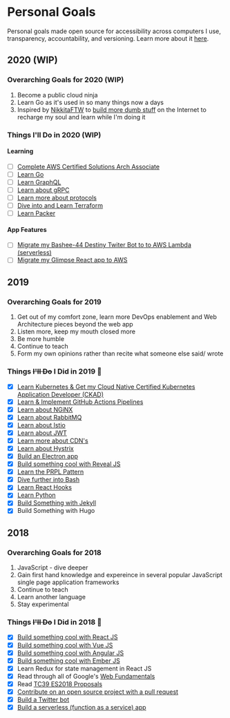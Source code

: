 # Personal Goals

Personal goals made open source for accessibility across computers I use, transparency,
accountability, and versioning. Learn more about it [here](http://una.im/personal-goals-guide).

## 2020 (WIP)

### Overarching Goals for 2020 (WIP)
1. Become a public cloud ninja
2. Learn Go as it's used in so many things now a days
3. Inspired by [NikkitaFTW](https://twitter.com/NikkitaFTW) to [build more dumb stuff](https://egghead.io/podcasts/making-dumb-stuff-that-makes-strangers-on-the-internet-smile-with-sara-vieira) on the Internet to recharge my soul and learn while I'm doing it

### Things I'll Do in 2020 (WIP)

#### Learning
- [ ] [Complete AWS Certified Solutions Arch Associate](https://github.com/cujarrett/learning-aws/blob/master/aws-certified-solutions-architect%E2%80%93associate/index.md)
- [ ] [Learn Go](https://github.com/cujarrett/personal-goals/issues/38)
- [ ] [Learn GraphQL](https://github.com/cujarrett/personal-goals/issues/39)
- [ ] [Learn about gRPC](https://github.com/cujarrett/personal-goals/issues/35)
- [ ] [Learn more about protocols](https://github.com/cujarrett/personal-goals/issues/42)
- [ ] [Dive into and Learn Terraform](https://github.com/cujarrett/personal-goals/issues/34)
- [ ] [Learn Packer](https://github.com/cujarrett/personal-goals/issues/43)

#### App Features
- [ ] [Migrate my Bashee-44 Destiny Twiter Bot to to AWS Lambda (serverless)](https://github.com/cujarrett/banshee-44-mods-bot/issues/26)
- [ ] [Migrate my Glimpse React app to AWS](https://github.com/cujarrett/glimpse/issues/64)

## 2019

### Overarching Goals for 2019
1. Get out of my comfort zone, learn more DevOps enablement and Web Architecture pieces beyond the web app
2. Listen more, keep my mouth closed more
3. Be more humble
4. Continue to teach
5. Form my own opinions rather than recite what someone else said/ wrote

### Things ~~I'll Do~~ I Did in 2019 :tada:

- [x] [Learn Kubernetes & Get my Cloud Native Certified Kubernetes Application Developer (CKAD)](https://github.com/cujarrett/learning-kubernetes/blob/master/certified-kubernetes-application-developer/index.md)
- [x] [Learn & Implement GitHub Actions Pipelines](https://github.com/cujarrett/markdown-tables)
- [x] [Learn about NGiNX](https://github.com/cujarrett/personal-goals/issues/16)
- [x] [Learn about RabbitMQ](https://github.com/cujarrett/personal-goals/issues/12)
- [x] [Learn about Istio](https://github.com/cujarrett/personal-goals/issues/11)
- [x] [Learn about JWT](https://github.com/cujarrett/personal-goals/issues/9)
- [x] [Learn more about CDN's](https://github.com/cujarrett/personal-goals/issues/7)
- [x] [Learn about Hystrix](https://github.com/cujarrett/personal-goals/issues/6)
- [x] [Build an Electron app](https://github.com/cujarrett/learning-electron)
- [x] [Build something cool with Reveal JS](https://github.com/cujarrett/personal-goals/issues/2)
- [x] [Learn the PRPL Pattern](https://github.com/cujarrett/personal-goals/issues/14)
- [x] [Dive further into Bash](https://github.com/cujarrett/personal-goals/issues/21)
- [x] [Learn React Hooks](https://github.com/cujarrett/learning-react-hooks)
- [x] [Learn Python](https://github.com/cujarrett/learning-python)
- [x] [Build Something with Jekyll](https://mattjarrett.dev/)
- [x] Build Something with Hugo

## 2018

### Overarching Goals for 2018
1. JavaScript - dive deeper
2. Gain first hand knowledge and expereince in several popular JavaScript single page application frameworks
3. Continue to teach
4. Learn another language
5. Stay experimental

### Things ~~I'll Do~~ I Did in 2018 :tada:

- [X] [Build something cool with React JS](https://www.glimpse.ninja/)
- [X] [Build something cool with Vue JS](https://github.com/matt-jarrett/vue-js-news-app)
- [x] [Build something cool with Angular JS](https://github.com/matt-jarrett/angular-tour-of-heroes)
- [X] [Build something cool with Ember JS](https://github.com/matt-jarrett/ember-super-rentals)
- [X] Learn Redux for state management in React JS
- [x] Read through all of Google's [Web Fundamentals](https://developers.google.com/web/fundamentals/)
- [x] Read [TC39 ES2018 Proposals](https://github.com/tc39/proposals)
- [x] [Contribute on an open source project with a pull request](https://github.com/siimon/prom-client/pull/230)
- [x] [Build a Twitter bot](https://github.com/cujarrett/banshee-44-mods-bot)
- [x] [Build a serverless (function as a service) app](https://github.com/cujarrett/banshee-44-mods-bot)
